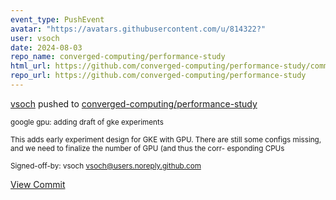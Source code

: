 ```yaml
---
event_type: PushEvent
avatar: "https://avatars.githubusercontent.com/u/814322?"
user: vsoch
date: 2024-08-03
repo_name: converged-computing/performance-study
html_url: https://github.com/converged-computing/performance-study/commit/5f099c661e438747cf7255491d919e965f67fb84
repo_url: https://github.com/converged-computing/performance-study
---
```


<a href='https://github.com/vsoch' target='_blank'>vsoch</a> pushed to <a href='https://github.com/converged-computing/performance-study' target='_blank'>converged-computing/performance-study</a>

<small>google gpu: adding draft of gke experiments

This adds early experiment design for GKE with GPU.
There are still some configs missing, and we need
to finalize the number of GPU (and thus the corr-
esponding CPUs

Signed-off-by: vsoch <vsoch@users.noreply.github.com></small>

<a href='https://github.com/converged-computing/performance-study/commit/5f099c661e438747cf7255491d919e965f67fb84' target='_blank'>View Commit</a>